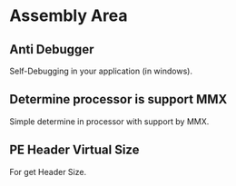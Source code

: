 # Assembly Area

## Anti Debugger
Self-Debugging in your application (in windows).

## Determine processor is support MMX
Simple determine in processor with support by MMX.

## PE Header Virtual Size
For get Header Size.

